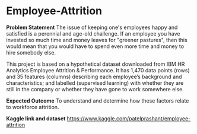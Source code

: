# Employee-Attrition

**Problem Statement**
The issue of keeping one's employees happy and satisfied is a perennial and age-old challenge. If an employee you have invested so much time and money leaves for "greener pastures", then this would mean that you would have to spend even more time and money to hire somebody else.

This project is based on a hypothetical dataset downloaded from IBM HR Analytics Employee Attrition & Performance. It has 1,470 data points (rows) and 35 features (columns) describing each employee’s background and characteristics; and labelled (supervised learning) with whether they are still in the company or whether they have gone to work somewhere else.

**Expected Outcome**
To understand and determine how these factors relate to workforce attrition.

**Kaggle link and dataset**
https://www.kaggle.com/patelprashant/employee-attrition
